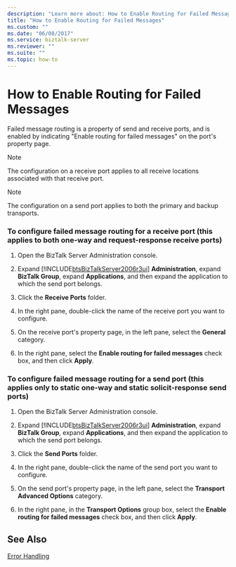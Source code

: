 ```yaml
---
description: "Learn more about: How to Enable Routing for Failed Messages"
title: "How to Enable Routing for Failed Messages"
ms.custom: ""
ms.date: "06/08/2017"
ms.service: biztalk-server
ms.reviewer: ""
ms.suite: ""
ms.topic: how-to
---
```

# How to Enable Routing for Failed Messages
Failed message routing is a property of send and receive ports, and is enabled by indicating "Enable routing for failed messages" on the port's property page.  
  
> [!NOTE]
>  The configuration on a receive port applies to all receive locations associated with that receive port.  
  
> [!NOTE]
>  The configuration on a send port applies to both the primary and backup transports.  
  
### To configure failed message routing for a receive port (this applies to both one-way and request-response receive ports)  
  
1. Open the BizTalk Server Administration console.  
  
2. Expand [!INCLUDE[btsBizTalkServer2006r3ui](../includes/btsbiztalkserver2006r3ui-md.md)] **Administration**, expand **BizTalk Group**, expand **Applications**, and then expand the application to which the send port belongs.  
  
3. Click the **Receive Ports** folder.  
  
4. In the right pane, double-click the name of the receive port you want to configure.  
  
5. On the receive port's property page, in the left pane, select the **General** category.  
  
6. In the right pane, select the **Enable routing for failed messages** check box, and then click **Apply**.  
  
### To configure failed message routing for a send port (this applies only to static one-way and static solicit-response send ports)  
  
1. Open the BizTalk Server Administration console.  
  
2. Expand [!INCLUDE[btsBizTalkServer2006r3ui](../includes/btsbiztalkserver2006r3ui-md.md)] **Administration**, expand **BizTalk Group**, expand **Applications**, and then expand the application to which the send port belongs.  
  
3. Click the **Send Ports** folder.  
  
4. In the right pane, double-click the name of the send port you want to configure.  
  
5. On the send port's property page, in the left pane, select the **Transport Advanced Options** category.  
  
6. In the right pane, in the **Transport Options** group box, select the **Enable routing for failed messages** check box, and then click **Apply**.  
  
## See Also  
 [Error Handling](../core/error-handling.md)
